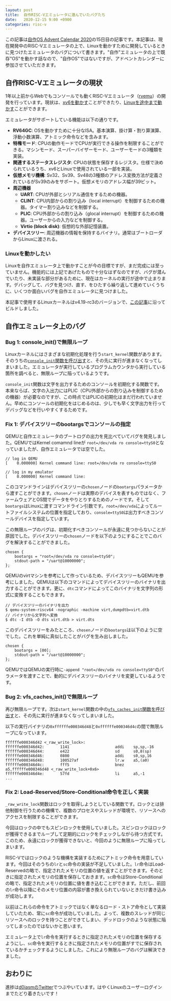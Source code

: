```yaml
---
layout: post
title:  自作RISC-Vエミュレータに潜んでいたバグたち
date:   2020-12-15 9:00 +0900
categories: risc-v
---
```


この記事は[自作OS Advent Calendar 2020](https://adventar.org/calendars/4954)の15日目の記事です。本記事は、現在開発中のRISC-Vエミュレータの上で、Linuxを動かすために開発しているときに見つけたエミュレータのバグについて書きます。"自作"エミュレータの上で既存"OS"を動かす話なので、"自作OS"ではないですが、アドベントカレンダーに参加させていただきます。

## 自作RISC-Vエミュレータの現状

1年以上前からWebでもコンソールでも動くRISC-Vエミュレータ（[rvemu](https://github.com/d0iasm/rvemu)）の開発を行っています。現状は、[xv6を動かす](https://d0iasm.github.io/blog/risc-v/2020/04/02/xv6-on-my-riscv-emulator.html)ことができたり、[Linuxを途中まで動かす](https://twitter.com/d0iasm/status/1335551481542406148)ことができます。

エミュレータがサポートしている機能は以下の通りです。

- **RV64GC**: OSを動かすために十分なISA。基本演算、掛け算・割り算演算、浮動小数演算、アトミック命令などを含みます。
- **特権モード**: CPUの動作モードでCPUが実行できる操作を制限することができる。マシンモード、スーパーバイザーモード、ユーザーモードの3種類を実装。
- **関連するステータスレジスタ**: CPUの状態を保存するレジスタ。仕様で決められているうち、xv6とLinuxで使用されている一部を実装。
- **仮想メモリ機構**: Sv32、Sv39、Sv48の3種類のアドレス変換方法が定義されているがSv39のみをサポート。仮想メモリのアドレス幅が39ビット。
- **周辺機器**
  - **UART**: CPUが外部とシリアル通信をするための機器。
  - **CLINT**: CPU内部からの割り込み（local interrupt）を制御するための機器。タイマー割り込みなどを制御する。
  - **PLIC**: CPU外部からの割り込み（glocal interrupt）を制御するための機器。ユーザーからの入力などを制御する。
  - **Virtio (block disk)**: 仮想的な外部記憶装置。
- **デバイスツリー**: 周辺機器の情報を保持するバイナリ。通常はブートローダからLinuxに渡される。

### Linuxを動かしたい

Linuxを自作エミュレータ上で動かすことが今の目標ですが、まだ完成には至っていません。機能的には上記であげたもので十分なはずなのですが、バグが潜んでいたり、未実装な部分があるために、現在はカーネルの実行が途中で止まります。デバッグして、バグを見つけ、直す、をひたすら繰り返して進めていくうちに、いくつか面白いバグを自作エミュレータに見つけました。

本記事で使用するLinuxカーネルはv4.19-rc3のバージョンで、[この記事](https://risc-v-getting-started-guide.readthedocs.io/en/latest/linux-qemu.html)に沿ってビルドしました。

## 自作エミュレータ上のバグ

### **Bug 1**: console_init()で無限ループ

Linuxカーネルにはさまざまな初期化処理を行う`start_kernel`関数があります。そのうちの[`console_init`関数を呼び出す](https://elixir.bootlin.com/linux/v4.19-rc3/source/init/main.c#L661)と、その先に実行が進まなくなってしまいました。エミュレータが実行しているプログラムカウンタから実行している箇所を調べると、無限ループに陥っているようです。

`console_init`関数は文字を出力するためのコンソールを初期化する関数です。本来ならば、文字の入出力にはPLIC（CPU外部からの割り込みを制御するための機器）が必要なのですが、この時点ではPLICの初期化はまだ行われていません。早めにコンソールの初期化をはじめるのは、少しでも早く文字出力を行ってデバッグなどを行いやすくするためです。

### **Fix 1**: デバイスツリーのbootargsでコンソールの指定

QEMUと自作エミュレータのブートログの出力を見比べていてバグを発見しました。QEMUではKernel comamnd lineが `root=/dev/vda ro console=ttyS0`となっていましたが、自作エミュレータでは空でした。

```
// log in QEMU
[    0.000000] Kernel command line: root=/dev/vda ro console=ttyS0 
```

```
// log in my emulator
[    0.000000] Kernel command line:   
```

このコマンドラインはデバイスツリーの`chosen`ノードの`bootargs`パラメータから渡すことができます。`chosen`ノードは実際のデバイスを表すものではなく、ファームウェアとOS間でデータをやりとりするためのノードです。そして`bootargs`はLinuxに渡すコマンドライン引数です。`root=/dev/vda`によってルートファイルシステムの位置を指定しており、`console=ttyS0`は出力すべきコンソールデバイスを指定しています。

この無限ループのバグは、初期化すべきコンソールが永遠に見つからないことが原因でした。デバイスツリーの`chosen`ノードを以下のようにすることでこのバグを解決することができました。

```
chosen {
    bootargs = "root=/dev/vda ro console=ttyS0";
    stdout-path = "/uart@10000000";
};
```

QEMUのvirtマシンを参考にして作っているため、デバイスツリーもQEMUを参考にしました。QEMUは以下のコマンドによってデバイスツリーのバイナリを出力することができます。更に、`dtc`コマンドによってこのバイナリを文字列の形式に変換することもできます。

```
// デバイスツリーのバイナリを出力
$ qemu-system-riscv64 -nographic -machine virt,dumpdtb=virt.dtb
// バイナリから文字列へ変換
$ dtc -I dtb -O dts virt.dtb > virt.dts
```

このデバイスツリーをみたところ、`chosen`ノードの`bootargs`は以下のように空でした。これを単純に真似したことがバグを生み出しました。

```
chosen {
    bootargs = [00];
    stdout-path = "/uart@10000000";
};
```

QEMUではQEMUの実行時に`-append "root=/dev/vda ro console=ttyS0"`のパラメータを渡すことで、動的にデバイスツリーのバイナリを変更しているようです。

### **Bug 2**: vfs_caches_init()で無限ループ

再び無限ループです。次は`start_kernel`関数の中の[`vfs_caches_init`関数を呼び出す](https://elixir.bootlin.com/linux/v4.19-rc3/source/init/main.c#L717)と、その先に実行が進まなくなってしまいました。

以下の実行バイナリの`0xffffffe000346d48`と`0xffffffe000346d4c`の間で無限ループになっています。

```
ffffffe000346d42 <_raw_write_lock>:
ffffffe000346d42:       1141                    addi    sp,sp,-16                                                      
ffffffe000346d44:       e422                    sd      s0,8(sp)                                                       
ffffffe000346d46:       0800                    addi    s0,sp,16                                                       
ffffffe000346d48:       100527af                lr.w    a5,(a0)                                                        
ffffffe000346d4c:       fff5                    bnez    a5,ffffffe000346d48 <_raw_write_lock+0x6>                      
ffffffe000346d4e:       57fd                    li      a5,-1                                                          
...  
```

### **Fix 2**: Load-Reserved/Store-Conditional命令を正しく実装

`_raw_write_lock`関数はロックを取得しようとしている関数です。ロックとは排他制御を行うための機構で、複数のプロセスやスレッドが環境で、リソースへのアクセスを制限することができます。

今回はロックの中でもスピンロックを使用していました。スピンロックはロックが獲得できるまでループして定期的にロックをチェックしながら待つ方式です。このため、永遠にロックが獲得できないと、今回のように無限ループに陥ってしまいます。

RISC-Vではロックのような機構を実装するためにアトミック命令を用意しています。今回はそのうちの`lr`と`sc`命令の実装が不足していました。`lr`命令はLoad-Reservedの略で、指定されたメモリの位置の値を返すことができます。そのときに指定されたメモリの位置を保存しておきます。`sc`命令はStore-Conditionalの略で、指定されたメモリの位置に値を書き込むことができます。ただし、前回の`lr`命令以降にそのメモリ位置の内容が書き換えられていないときだけ書き込みが成功します。

以前はこれらの命令をアトミックではなく単なるロード・ストア命令として実装していたため、常に`sc`命令が成功していました。よって、複数のスレッドが同じリソースへのロックを持つことができてしまい、デッドロックのような状態に陥ってしまったのではないかと思います。

エミュレータ上で`lr`命令を実行するときに指定されたメモリの位置を保存するようにし、`sc`命令を実行するときに指定されたメモリの位置がすでに保存されているかチェックするようにしました。これにより無限ループのバグは解決できました。

## おわりに

進捗は[d0iasmのTwitter](https://twitter.com/d0iasm)でつぶやいています。はやくLinuxのユーザーログインまでたどり着きたいです！